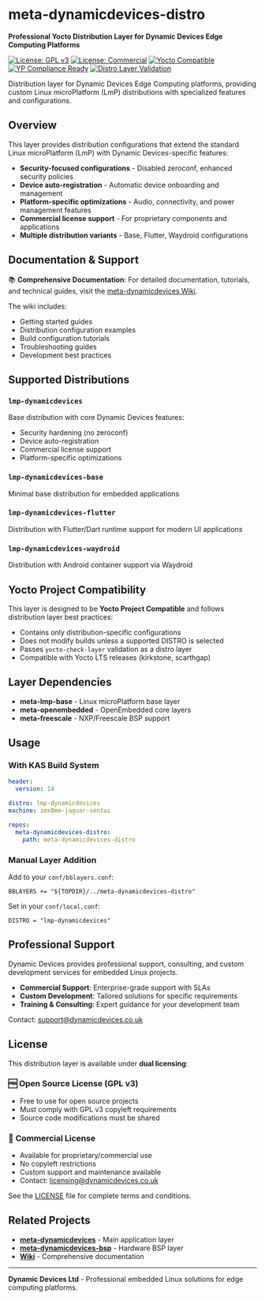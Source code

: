 # meta-dynamicdevices-distro

**Professional Yocto Distribution Layer for Dynamic Devices Edge Computing Platforms**

[![License: GPL v3](https://img.shields.io/badge/License-GPLv3-blue.svg)](https://www.gnu.org/licenses/gpl-3.0)
[![License: Commercial](https://img.shields.io/badge/License-Commercial-green.svg)](mailto:licensing@dynamicdevices.co.uk)
[![Yocto Compatible](https://img.shields.io/badge/Yocto-scarthgap%20|%20kirkstone-orange.svg)](https://www.yoctoproject.org/)
[![YP Compliance Ready](https://img.shields.io/badge/YP%20Compliance-Distro%20Ready-blue)](https://docs.yoctoproject.org/test-manual/yocto-project-compatible.html)
[![Distro Layer Validation](https://github.com/DynamicDevices/meta-dynamicdevices-distro/actions/workflows/distro-layer-validation.yml/badge.svg)](https://github.com/DynamicDevices/meta-dynamicdevices-distro/actions/workflows/distro-layer-validation.yml)

Distribution layer for Dynamic Devices Edge Computing platforms, providing custom Linux microPlatform (LmP) distributions with specialized features and configurations.

## Overview

This layer provides distribution configurations that extend the standard Linux microPlatform (LmP) with Dynamic Devices-specific features:

- **Security-focused configurations** - Disabled zeroconf, enhanced security policies
- **Device auto-registration** - Automatic device onboarding and management
- **Platform-specific optimizations** - Audio, connectivity, and power management features
- **Commercial license support** - For proprietary components and applications
- **Multiple distribution variants** - Base, Flutter, Waydroid configurations

## Documentation & Support

📚 **Comprehensive Documentation**: For detailed documentation, tutorials, and technical guides, visit the [meta-dynamicdevices Wiki](https://github.com/DynamicDevices/meta-dynamicdevices/wiki).

The wiki includes:
- Getting started guides
- Distribution configuration examples
- Build configuration tutorials
- Troubleshooting guides
- Development best practices

## Supported Distributions

### `lmp-dynamicdevices`
Base distribution with core Dynamic Devices features:
- Security hardening (no zeroconf)
- Device auto-registration
- Commercial license support
- Platform-specific optimizations

### `lmp-dynamicdevices-base`
Minimal base distribution for embedded applications

### `lmp-dynamicdevices-flutter`
Distribution with Flutter/Dart runtime support for modern UI applications

### `lmp-dynamicdevices-waydroid`
Distribution with Android container support via Waydroid

## Yocto Project Compatibility

This layer is designed to be **Yocto Project Compatible** and follows distribution layer best practices:

- Contains only distribution-specific configurations
- Does not modify builds unless a supported DISTRO is selected
- Passes `yocto-check-layer` validation as a distro layer
- Compatible with Yocto LTS releases (kirkstone, scarthgap)

## Layer Dependencies

- **meta-lmp-base** - Linux microPlatform base layer
- **meta-openembedded** - OpenEmbedded core layers
- **meta-freescale** - NXP/Freescale BSP support

## Usage

### With KAS Build System

```yaml
header:
  version: 14

distro: lmp-dynamicdevices
machine: imx8mm-jaguar-sentai

repos:
  meta-dynamicdevices-distro:
    path: meta-dynamicdevices-distro
```

### Manual Layer Addition

Add to your `conf/bblayers.conf`:

```
BBLAYERS += "${TOPDIR}/../meta-dynamicdevices-distro"
```

Set in your `conf/local.conf`:

```
DISTRO = "lmp-dynamicdevices"
```

## Professional Support

Dynamic Devices provides professional support, consulting, and custom development services for embedded Linux projects.

- **Commercial Support**: Enterprise-grade support with SLAs
- **Custom Development**: Tailored solutions for specific requirements
- **Training & Consulting**: Expert guidance for your development team

Contact: support@dynamicdevices.co.uk

## License

This distribution layer is available under **dual licensing**:

### 🆓 **Open Source License (GPL v3)**
- Free to use for open source projects
- Must comply with GPL v3 copyleft requirements
- Source code modifications must be shared

### 💼 **Commercial License**
- Available for proprietary/commercial use
- No copyleft restrictions
- Custom support and maintenance available
- Contact: licensing@dynamicdevices.co.uk

See the [LICENSE](./LICENSE) file for complete terms and conditions.

## Related Projects

- **[meta-dynamicdevices](https://github.com/DynamicDevices/meta-dynamicdevices)** - Main application layer
- **[meta-dynamicdevices-bsp](https://github.com/DynamicDevices/meta-dynamicdevices-bsp)** - Hardware BSP layer
- **[Wiki](https://github.com/DynamicDevices/meta-dynamicdevices/wiki)** - Comprehensive documentation

---

**Dynamic Devices Ltd** - Professional embedded Linux solutions for edge computing platforms.
